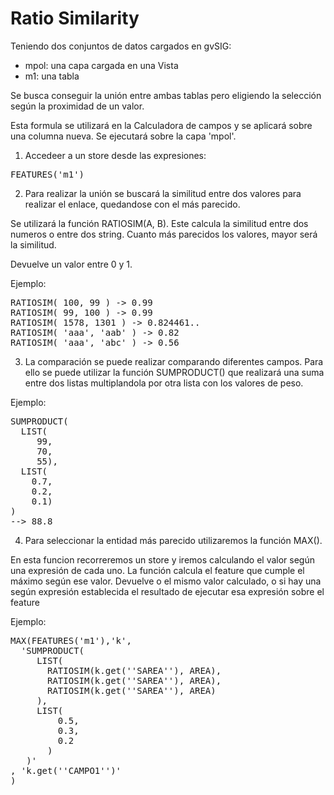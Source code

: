 # Ratio Similarity

Teniendo dos conjuntos de datos cargados en gvSIG:
- mpol: una capa cargada en una Vista
- m1: una tabla

Se busca conseguir la unión entre ambas tablas pero eligiendo la selección según la proximidad de un valor.

Esta formula se utilizará en la Calculadora de campos y se aplicará sobre una columna nueva. Se ejecutará sobre la capa 'mpol'.

1. Accedeer a un store desde las expresiones:

<pre>
FEATURES('m1')
</pre>

2. Para realizar la unión se buscará la similitud entre dos valores para realizar el enlace, quedandose con el más parecido.

Se utilizará la función RATIOSIM(A, B). Este calcula la similitud entre dos numeros o entre dos string. Cuanto más parecidos los valores, mayor será la similitud.

Devuelve un valor entre 0 y 1.

Ejemplo:
<pre>
RATIOSIM( 100, 99 ) -> 0.99
RATIOSIM( 99, 100 ) -> 0.99
RATIOSIM( 1578, 1301 ) -> 0.824461..
RATIOSIM( 'aaa', 'aab' ) -> 0.82
RATIOSIM( 'aaa', 'abc' ) -> 0.56
</pre>

3. La comparación se puede realizar comparando diferentes campos. Para ello se puede utilizar la función SUMPRODUCT() que realizará una suma entre dos listas multiplandola por otra lista con los valores de peso.

Ejemplo:

<pre>
SUMPRODUCT(
  LIST(
     99,
     70,
     55),
  LIST(
    0.7,
    0.2,
    0.1)
)
--> 88.8
</pre>

4. Para seleccionar la entidad más parecido utilizaremos la función MAX().

En esta funcion recorreremos un store y iremos calculando el valor según una expresión de cada uno. La función calcula el feature que cumple el máximo según ese valor. Devuelve o el mismo valor calculado, o si hay una según expresión establecida el resultado de ejecutar esa expresión sobre el feature

Ejemplo:

<pre>
MAX(FEATURES('m1'),'k',
  'SUMPRODUCT(
     LIST(
       RATIOSIM(k.get(''SAREA''), AREA),
       RATIOSIM(k.get(''SAREA''), AREA),
       RATIOSIM(k.get(''SAREA''), AREA)
     ),
     LIST(
         0.5,
         0.3,
         0.2
       )
   )'
, 'k.get(''CAMPO1'')'
)
</pre>

